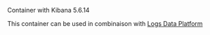 Container with Kibana 5.6.14

This container can be used in combinaison with [Logs Data Platform](https://docs.ovh.com/gb/en/mobile-hosting/logs-data-platform/)
